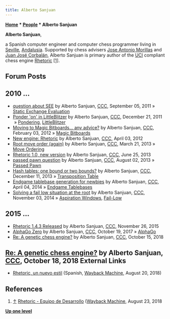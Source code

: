 ```yaml
---
title: Alberto Sanjuan
---
```

**[Home](Home "Home") * [People](People "People") * Alberto Sanjuan**

**Alberto Sanjuan**,

a Spanish computer engineer and computer chess programmer living in [Seville](https://en.wikipedia.org/wiki/Seville), [Andalusia](https://en.wikipedia.org/wiki/Andalusia).
Supported by chess advisers [Jose Antonio Morillas](index.php?title=Jose_Antonio_Morillas&action=edit&redlink=1 "Jose Antonio Morillas (page does not exist)") and [Juan José Corbalán](index.php?title=Juan_Jos%C3%A9_Corbal%C3%A1n&action=edit&redlink=1 "Juan José Corbalán (page does not exist)"), Alberto Sanjuan is primary author of the [UCI](UCI "UCI") compliant chess engine [Rhetoric](Rhetoric "Rhetoric")
<a id="cite-note-1" href="#cite-ref-1">[1]</a>.

## Forum Posts

## 2010 ...

- [question about SEE](http://www.talkchess.com/forum/viewtopic.php?t=40283) by Alberto Sanjuan, [CCC](CCC "CCC"), September 05, 2011 » [Static Exchange Evaluation](Static_Exchange_Evaluation "Static Exchange Evaluation")
- [Ponder 'on' in LittleBlitzer](http://www.talkchess.com/forum/viewtopic.php?t=41541) by Alberto Sanjuan, [CCC](CCC "CCC"), December 21, 2011  » [Pondering](Pondering "Pondering"), [LittleBlitzer](LittleBlitzer "LittleBlitzer")
- [Moving to Magic Bitboards... any advice?](http://www.talkchess.com/forum/viewtopic.php?t=42291) by Alberto Sanjuan, [CCC](CCC "CCC"), February 03, 2012 » [Magic Bitboards](Magic_Bitboards "Magic Bitboards")
- [New engine: Rhetoric](http://www.talkchess.com/forum/viewtopic.php?t=43144) by Alberto Sanjuan, [CCC](CCC "CCC"), April 03, 2012
- [Root move order (again)](http://www.talkchess.com/forum/viewtopic.php?t=47564) by Alberto Sanjuan, [CCC](CCC "CCC"), March 21, 2013 » [Move Ordering](Move_Ordering "Move Ordering")
- [Rhetoric 1.0, new version](http://www.talkchess.com/forum/viewtopic.php?t=48418) by Alberto Sanjuan, [CCC](CCC "CCC"), June 25, 2013
- [passed pawn question](http://www.talkchess.com/forum/viewtopic.php?t=48823) by Alberto Sanjuan, [CCC](CCC "CCC"), August 02, 2013 » [Passed Pawn](Passed_Pawn "Passed Pawn")
- [Hash tables: one bound or two bounds?](http://www.talkchess.com/forum/viewtopic.php?t=50430) by Alberto Sanjuan, [CCC](CCC "CCC"), December 11, 2013 » [Transposition Table](Transposition_Table "Transposition Table")
- [Endgame tablebase generation for newbies](http://www.talkchess.com/forum/viewtopic.php?t=51847) by Alberto Sanjuan, [CCC](CCC "CCC"), April 04, 2014 » [Endgame Tablebases](Endgame_Tablebases "Endgame Tablebases")
- [Solving a fail low situation at the root](http://www.talkchess.com/forum/viewtopic.php?t=54241) by Alberto Sanjuan, [CCC](CCC "CCC"), November 03, 2014 » [Aspiration Windows](Aspiration_Windows "Aspiration Windows"), [Fail-Low](Fail-Low "Fail-Low")

## 2015 ...

- [Rhetoric 1.4.3 Released](http://www.talkchess.com/forum/viewtopic.php?t=58376) by Alberto Sanjuan, [CCC](CCC "CCC"), November 26, 2015
- [AlphaGo Zero](http://www.talkchess.com/forum3/viewtopic.php?f=7&t=65484) by Alberto Sanjuan, [CCC](CCC "CCC"), October 19, 2017 » [AlphaGo](index.php?title=AlphaGo&action=edit&redlink=1 "AlphaGo (page does not exist)")
- [Re: A genetic chess engine?](http://www.talkchess.com/forum3/viewtopic.php?f=7&t=68655&start=2) by Alberto Sanjuan, [CCC](CCC "CCC"), October 15, 2018

## [Re: A genetic chess engine?](http://www.talkchess.com/forum3/viewtopic.php?f=7&t=68655&start=6) by Alberto Sanjuan, [CCC](CCC "CCC"), October 18, 2018 External Links

- [Rhetoric, un nuevo estil](https://web.archive.org/web/20180820102052/http://www.chessrhetoric.com/) (Spanish, [Wayback Machine](https://en.wikipedia.org/wiki/Wayback_Machine), August 20, 2018)

## References

1. <a id="cite-ref-1" href="#cite-note-1">↑</a> [Rhetoric - Equipo de Desarrollo](https://web.archive.org/web/20180823125714/http://www.chessrhetoric.com/index.php/equipo) ([Wayback Machine](https://en.wikipedia.org/wiki/Wayback_Machine), August 23, 2018

**[Up one level](People "People")**

